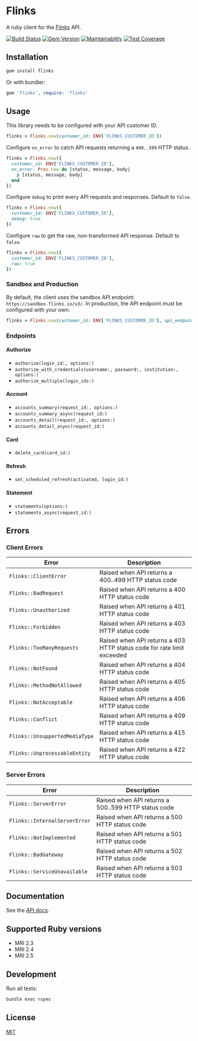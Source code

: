 # Flinks

A ruby client for the [Flinks](https://flinks.io) API.

[![Build Status](https://travis-ci.org/phildionne/flinks.svg?branch=master)](https://travis-ci.org/phildionne/flinks)
[![Gem Version](https://badge.fury.io/rb/flinks.svg)](https://badge.fury.io/rb/flinks)
[![Maintainability](https://api.codeclimate.com/v1/badges/f7714d9a2a4bd8a58bff/maintainability)](https://codeclimate.com/github/phildionne/flinks/maintainability)
[![Test Coverage](https://api.codeclimate.com/v1/badges/f7714d9a2a4bd8a58bff/test_coverage)](https://codeclimate.com/github/phildionne/flinks/test_coverage)

## Installation

```bash
gem install flinks
```

Or with bundler:

```ruby
gem 'flinks', require: 'flinks'
```

## Usage

This library needs to be configured with your API customer ID.

```ruby
flinks = Flinks.new(customer_id: ENV['FLINKS_CUSTOMER_ID'])
```

Configure `on_error` to catch API requests returning a `400..599` HTTP status.

```ruby
flinks = Flinks.new({
  customer_id: ENV['FLINKS_CUSTOMER_ID'],
  on_error: Proc.new do |status, message, body|
    p [status, message, body]
  end
})
```

Configure `debug` to print every API requests and responses. Default to `false`.

```ruby
flinks = Flinks.new({
  customer_id: ENV['FLINKS_CUSTOMER_ID'],
  debug: true
})
```

Configure `raw` to get the raw, non-transformed API response. Default to `false`.

```ruby
flinks = Flinks.new({
  customer_id: ENV['FLINKS_CUSTOMER_ID'],
  raw: true
})
```

### Sandbox and Production

By default, the client uses the sandbox API endpoint: `https://sandbox.flinks.io/v3/`. In production, the API endpoint must be configured with your own:

```ruby
flinks = Flinks.new(customer_id: ENV['FLINKS_CUSTOMER_ID'], api_endpoint: "https://YOURNAME-api.private.fin.ag/v3/")
```

### Endpoints

#### Authorize

- `authorize(login_id:, options:)`
- `authorize_with_credentials(username:, password:, institution:, options:)`
- `authorize_multiple(login_ids:)`

#### Account

- `accounts_summary(request_id:, options:)`
- `accounts_summary_async(request_id:)`
- `accounts_detail(request_id:, options:)`
- `accounts_detail_async(request_id:)`

#### Card

- `delete_card(card_id:)`

#### Refresh

- `set_scheduled_refresh(activated, login_id:)`

#### Statement

- `statements(options:)`
- `statements_async(request_id:)`

## Errors

### Client Errors

| Error | Description |
|-------|-------------|
| `Flinks::ClientError` | Raised when API returns a 400..499 HTTP status code |
| `Flinks::BadRequest` | Raised when API returns a 400 HTTP status code |
| `Flinks::Unauthorized` | Raised when API returns a 401 HTTP status code |
| `Flinks::Forbidden` | Raised when API returns a 403 HTTP status code |
| `Flinks::TooManyRequests` | Raised when API returns a 403 HTTP status code for rate limit exceeded |
| `Flinks::NotFound` | Raised when API returns a 404 HTTP status code |
| `Flinks::MethodNotAllowed` | Raised when API returns a 405 HTTP status code |
| `Flinks::NotAcceptable` | Raised when API returns a 406 HTTP status code |
| `Flinks::Conflict` | Raised when API returns a 409 HTTP status code |
| `Flinks::UnsupportedMediaType` | Raised when API returns a 415 HTTP status code |
| `Flinks::UnprocessableEntity` | Raised when API returns a 422 HTTP status code |

### Server Errors

| Error | Description |
|-------|-------------|
| `Flinks::ServerError` | Raised when API returns a 500..599 HTTP status code |
| `Flinks::InternalServerError` | Raised when API returns a 500 HTTP status code |
| `Flinks::NotImplemented` | Raised when API returns a 501 HTTP status code |
| `Flinks::BadGateway` | Raised when API returns a 502 HTTP status code |
| `Flinks::ServiceUnavailable` | Raised when API returns a 503 HTTP status code |

## Documentation

See the [API docs](https://sandbox-api.flinks.io).

## Supported Ruby versions

- MRI 2.3
- MRI 2.4
- MRI 2.5

## Development

Run all tests:

```bash
bundle exec rspec
```

## License

[MIT](LICENSE.txt)
